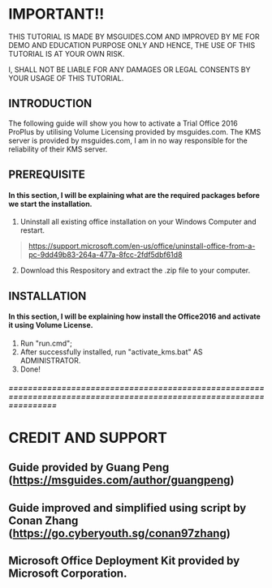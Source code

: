# IMPORTANT!!

THIS TUTORIAL IS MADE BY MSGUIDES.COM AND IMPROVED BY ME FOR DEMO AND EDUCATION PURPOSE ONLY AND HENCE, THE USE OF THIS TUTORIAL IS AT YOUR OWN RISK. 

I, SHALL NOT BE LIABLE FOR ANY DAMAGES OR LEGAL CONSENTS BY YOUR USAGE OF THIS TUTORIAL.

## INTRODUCTION

The following guide will show you how to activate a Trial Office 2016 ProPlus by utilising Volume Licensing provided by msguides.com. 
The KMS server is provided by msguides.com, I am in no way responsible for the reliability of their KMS server.

## PREREQUISITE

#### In this section, I will be explaining what are the required packages before we start the installation.
1. Uninstall all existing office installation on your Windows Computer and restart.
> https://support.microsoft.com/en-us/office/uninstall-office-from-a-pc-9dd49b83-264a-477a-8fcc-2fdf5dbf61d8
2. Download this Respository and extract the .zip file to your computer.


## INSTALLATION

#### In this section, I will be explaining how install the Office2016 and activate it using Volume License.

1. Run "run.cmd";
2. After successfully installed, run "activate_kms.bat" AS ADMINISTRATOR.
3. Done!

##### ====================================================================================================================

# CREDIT AND SUPPORT

## Guide provided by Guang Peng (https://msguides.com/author/guangpeng)
## Guide improved and simplified using script by Conan Zhang (https://go.cyberyouth.sg/conan97zhang)
## Microsoft Office Deployment Kit provided by Microsoft Corporation.
